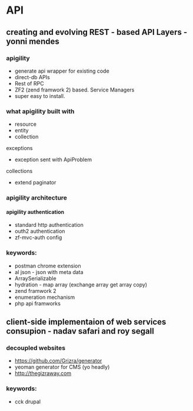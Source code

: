 # API

## creating and evolving REST - based API Layers - yonni mendes

### apigility

* generate api wrapper for existing code
* direct-db APIs
* Rest of RPC
* ZF2 (zend framwork 2) based. Service Managers
* super easy to install.

### what apigility built with
* resource
* entity
* collection

exceptions
* exception sent with ApiProblem

collections
* extend paginator

### apigility architecture
#### apigility authentication
* standard http authentication
* outh2 authentication
* zf-mvc-auth config

### keywords:
* postman chrome extension
* al json - json with meta data
* ArraySerializable
* hydration - map array (exchange array get array copy)
* zend framwork 2
* enumeration mechanism
* php api framworks

## client-side implementaion of web services consupion - nadav safari and roy segall

### decoupled websites
* https://github.com/Grizra/generator
* yeoman generator for CMS (yo headly)
* http://thegizraway.com

### keywords:
* cck drupal
